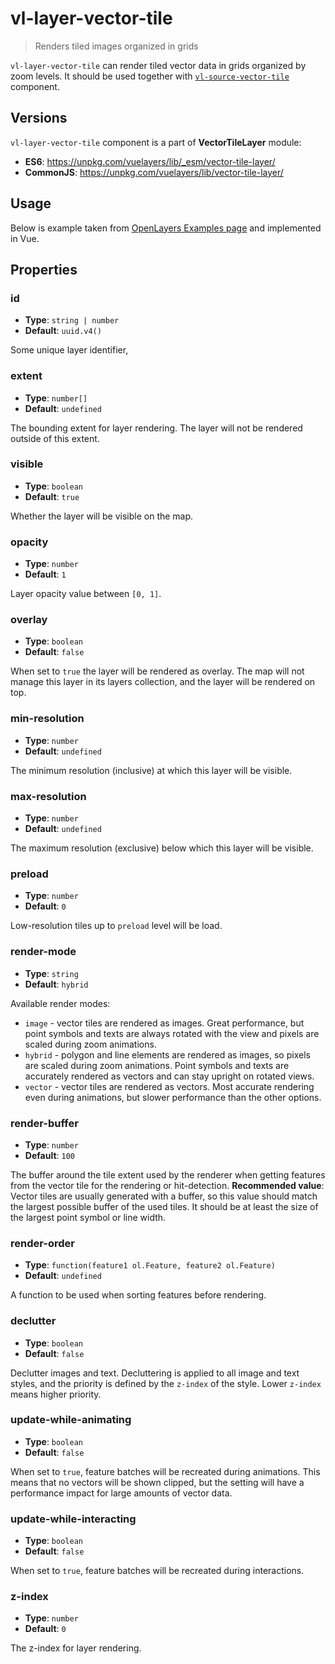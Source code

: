# vl-layer-vector-tile

> Renders tiled images organized in grids

`vl-layer-vector-tile` can render tiled vector data in grids organized by zoom levels. It should be used together with 
[`vl-source-vector-tile`](/docs/component/vector-tile-source.md) component.

## Versions

`vl-layer-vector-tile` component is a part of **VectorTileLayer** module:

- **ES6**: https://unpkg.com/vuelayers/lib/_esm/vector-tile-layer/
- **CommonJS**: https://unpkg.com/vuelayers/lib/vector-tile-layer/

## Usage

Below is example taken from [OpenLayers Examples page](http://openlayers.org/en/latest/examples/vector-tile-info.html?q=vectortile)
and implemented in Vue.

<vuep template="#usage-example"></vuep>

<script v-pre type="text/x-template" id="usage-example">
<template>
  <vl-map :load-tiles-while-animating="true" :load-tiles-while-interacting="true" style="height: 400px">
    <vl-view :zoom.sync="zoom" :center.sync="center" :rotation.sync="rotation"></vl-view>
    
    <vl-layer-vector-tile>
      <vl-source-vector-tile :url="url"></vl-source-vector-tile>
      <vl-style-box>
        <vl-style-stroke :width="2" color="#2979ff"></vl-style-stroke>
        <vl-style-circle :radius="5">
          <vl-style-stroke :width="1.5" color="#2979ff"></vl-style-stroke>
        </vl-style-circle>
      </vl-style-box>
    </vl-layer-vector-tile>
  </vl-map>
</template>

<script>
  export default {
    data () {
      return { 
        zoom: 5,
        center: [0, 0],
        rotation: 0,
        url: 'https://basemaps.arcgis.com/v1/arcgis/rest/services/World_Basemap/VectorTileServer/tile/{z}/{y}/{x}.pbf',
      }
    },
  }
</script>
</script> 

## Properties

### id

- **Type**: `string | number`
- **Default**: `uuid.v4()`

Some unique layer identifier,

### extent

- **Type**: `number[]`
- **Default**: `undefined`

The bounding extent for layer rendering. The layer will not be rendered outside of this extent.

### visible

- **Type**: `boolean`
- **Default**: `true`

Whether the layer will be visible on the map.

### opacity

- **Type**: `number`
- **Default**: `1`

Layer opacity value between `[0, 1]`.

### overlay

- **Type**: `boolean`
- **Default**: `false`

When set to `true` the layer will be rendered as overlay. The map will not manage this layer in its layers collection, 
and the layer will be rendered on top.

### min-resolution

- **Type**: `number`
- **Default**: `undefined`

The minimum resolution (inclusive) at which this layer will be visible.

### max-resolution

- **Type**: `number`
- **Default**: `undefined`

The maximum resolution (exclusive) below which this layer will be visible.

### preload

- **Type**: `number`
- **Default**: `0`

Low-resolution tiles up to `preload` level will be load.

### render-mode

- **Type**: `string`
- **Default**: `hybrid`

Available render modes:

- `image` - vector tiles are rendered as images. Great performance, but point symbols and texts are always rotated with 
  the view and pixels are scaled during zoom animations.
- `hybrid` - polygon and line elements are rendered as images, so pixels are scaled during zoom animations. Point symbols 
  and texts are accurately rendered as vectors and can stay upright on rotated views.
- `vector` - vector tiles are rendered as vectors. Most accurate rendering even during animations, but slower performance 
  than the other options.
  
### render-buffer

- **Type**: `number`
- **Default**: `100`

The buffer around the tile extent used by the renderer when getting features from the vector tile for the rendering or hit-detection. 
**Recommended value**: Vector tiles are usually generated with a buffer, so this value should match the largest possible 
buffer of the used tiles. It should be at least the size of the largest point symbol or line width.

### render-order

- **Type**: `function(feature1 ol.Feature, feature2 ol.Feature)`
- **Default**: `undefined`

A function to be used when sorting features before rendering.

### declutter

- **Type**: `boolean`
- **Default**: `false`

Declutter images and text. Decluttering is applied to all image and text styles, and the priority is defined by 
the `z-index` of the style. Lower `z-index` means higher priority.

### update-while-animating

- **Type**: `boolean`
- **Default**: `false`

When set to `true`, feature batches will be recreated during animations. This means that no vectors will be shown clipped, 
but the setting will have a performance impact for large amounts of vector data.

### update-while-interacting

- **Type**: `boolean`
- **Default**: `false`

When set to `true`, feature batches will be recreated during interactions.

### z-index

- **Type**: `number`
- **Default**: `0`

The z-index for layer rendering.
